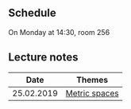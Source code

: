 ## Schedule

On Monday at 14:30, room 256

## Lecture notes

Date | Themes
---- | -----
25.02.2019 | [Metric spaces](./notes/lec_1.pdf)